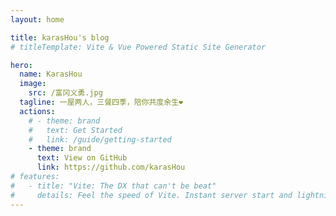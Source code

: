 ```yaml
---
layout: home

title: karasHou's blog
# titleTemplate: Vite & Vue Powered Static Site Generator

hero:
  name: KarasHou
  image:
    src: /富冈义勇.jpg
  tagline: 一屋两人，三餐四季，陪你共度余生❤
  actions:
    # - theme: brand
    #   text: Get Started
    #   link: /guide/getting-started
    - theme: brand
      text: View on GitHub
      link: https://github.com/karasHou
# features:
#   - title: "Vite: The DX that can't be beat"
#     details: Feel the speed of Vite. Instant server start and lightning fast HMR that stays fast regardless of the app size.
---
```

